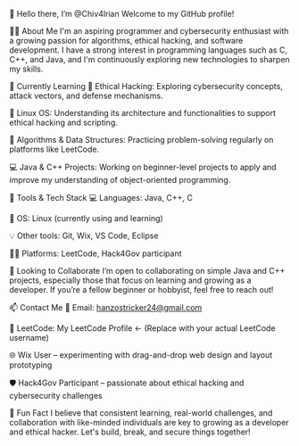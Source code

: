 👋 Hello there, I’m @Chiv4lrian
Welcome to my GitHub profile!

👨‍💻 About Me
I'm an aspiring programmer and cybersecurity enthusiast with a growing passion for algorithms, ethical hacking, and software development. I have a strong interest in programming languages such as C, C++, and Java, and I'm continuously exploring new technologies to sharpen my skills.

🌱 Currently Learning
🔐 Ethical Hacking: Exploring cybersecurity concepts, attack vectors, and defense mechanisms.

🐧 Linux OS: Understanding its architecture and functionalities to support ethical hacking and scripting.

🧠 Algorithms & Data Structures: Practicing problem-solving regularly on platforms like LeetCode.

💻 Java & C++ Projects: Working on beginner-level projects to apply and improve my understanding of object-oriented programming.

🧰 Tools & Tech Stack
💻 Languages: Java, C++, C

🐧 OS: Linux (currently using and learning)

💡 Other tools: Git, Wix, VS Code, Eclipse

🧑‍💻 Platforms: LeetCode, Hack4Gov participant

🤝 Looking to Collaborate
I’m open to collaborating on simple Java and C++ projects, especially those that focus on learning and growing as a developer. If you’re a fellow beginner or hobbyist, feel free to reach out!

📫 Contact Me
📧 Email: hanzostricker24@gmail.com

🧠 LeetCode: My LeetCode Profile ← (Replace with your actual LeetCode username)

🌐 Wix User – experimenting with drag-and-drop web design and layout prototyping

🛡️ Hack4Gov Participant – passionate about ethical hacking and cybersecurity challenges

📌 Fun Fact
I believe that consistent learning, real-world challenges, and collaboration with like-minded individuals are key to growing as a developer and ethical hacker. Let's build, break, and secure things together!
